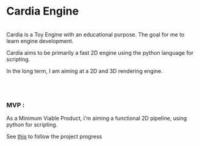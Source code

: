 # Cardia Engine
\
Cardia is a Toy Engine with an educational purpose. The goal for me to learn engine development.

Cardia aims to be primarily a fast 2D engine using the python language for scripting.

In the long term, I am aiming at a 2D and 3D rendering engine.

<br>
<br>

### MVP :

As a Minimum Viable Product, i'm aiming a functional 2D pipeline, using python for scripting.

See [this](https://github.com/TNtube/Cardia/projects/2) to follow the project progress

